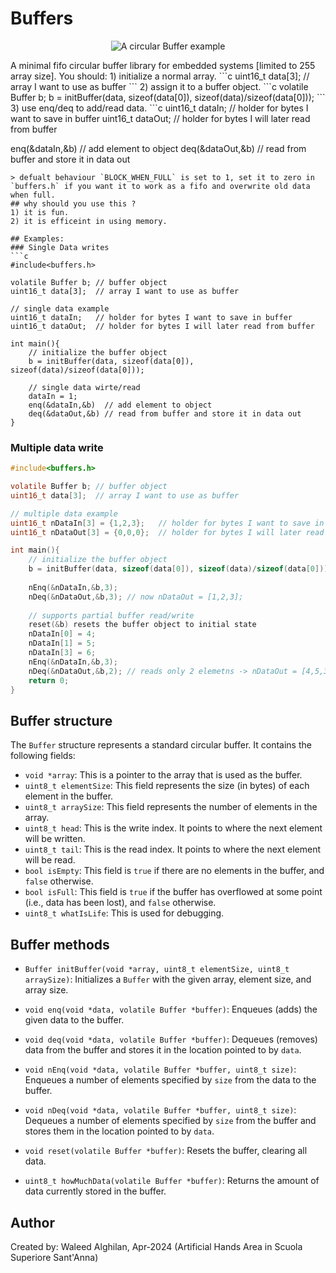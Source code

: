 # Buffers
<p align="center">
  <img src="https://hackaday.com/wp-content/uploads/2015/10/buffer_anim.gif" alt="A circular Buffer example"/>
</p>
A minimal fifo circular buffer library for embedded systems [limited to 255 array size]. You should:
1) initialize a normal array.
```c
uint16_t data[3];  // array I want to use as buffer
```
2) assign it to a buffer object.
```c
volatile Buffer b;
b = initBuffer(data, sizeof(data[0]), sizeof(data)/sizeof(data[0]));
```
3) use enq/deq to add/read data.
```c
uint16_t dataIn;   // holder for bytes I want to save in buffer
uint16_t dataOut;  // holder for bytes I will later read from buffer

enq(&dataIn,&b)  // add element to object
deq(&dataOut,&b) // read from buffer and store it in data out
```
> defualt behaviour `BLOCK_WHEN_FULL` is set to 1, set it to zero in `buffers.h` if you want it to work as a fifo and overwrite old data when full.
## why should you use this ?
1) it is fun.
2) it is efficeint in using memory.

## Examples:
### Single Data writes
```c
#include<buffers.h>

volatile Buffer b; // buffer object
uint16_t data[3];  // array I want to use as buffer

// single data example
uint16_t dataIn;   // holder for bytes I want to save in buffer
uint16_t dataOut;  // holder for bytes I will later read from buffer

int main(){
	// initialize the buffer object
	b = initBuffer(data, sizeof(data[0]), sizeof(data)/sizeof(data[0]));
    
	// single data wirte/read
	dataIn = 1;
	enq(&dataIn,&b)  // add element to object
	deq(&dataOut,&b) // read from buffer and store it in data out
}
```

### Multiple data write
```c
#include<buffers.h>

volatile Buffer b; // buffer object
uint16_t data[3];  // array I want to use as buffer

// multiple data example
uint16_t nDataIn[3] = {1,2,3};   // holder for bytes I want to save in buffer
uint16_t nDataOut[3] = {0,0,0};  // holder for bytes I will later read from buffer

int main(){
	// initialize the buffer object
	b = initBuffer(data, sizeof(data[0]), sizeof(data)/sizeof(data[0]));
	
	nEnq(&nDataIn,&b,3);
	nDeq(&nDataOut,&b,3); // now nDataOut = [1,2,3];
	
	// supports partial buffer read/write
	reset(&b) resets the buffer object to initial state
	nDataIn[0] = 4;
	nDataIn[1] = 5;
	nDataIn[3] = 6;
	nEnq(&nDataIn,&b,3);
	nDeq(&nDataOut,&b,2); // reads only 2 elemetns -> nDataOut = [4,5,3];
	return 0;	
}
```

## Buffer structure

The `Buffer` structure represents a standard circular buffer. It contains the following fields:

- `void *array`: This is a pointer to the array that is used as the buffer.
- `uint8_t elementSize`: This field represents the size (in bytes) of each element in the buffer.
- `uint8_t arraySize`: This field represents the number of elements in the array.
- `uint8_t head`: This is the write index. It points to where the next element will be written.
- `uint8_t tail`: This is the read index. It points to where the next element will be read.
- `bool isEmpty`: This field is `true` if there are no elements in the buffer, and `false` otherwise.
- `bool isFull`: This field is `true` if the buffer has overflowed at some point (i.e., data has been lost), and `false` otherwise.
- `uint8_t whatIsLife`: This is used for debugging.


## Buffer methods

- `Buffer initBuffer(void *array, uint8_t elementSize, uint8_t arraySize)`: Initializes a `Buffer` with the given array, element size, and array size.

- `void enq(void *data, volatile Buffer *buffer)`: Enqueues (adds) the given data to the buffer.

- `void deq(void *data, volatile Buffer *buffer)`: Dequeues (removes) data from the buffer and stores it in the location pointed to by `data`.

- `void nEnq(void *data, volatile Buffer *buffer, uint8_t size)`: Enqueues a number of elements specified by `size` from the data to the buffer.

- `void nDeq(void *data, volatile Buffer *buffer, uint8_t size)`: Dequeues a number of elements specified by `size` from the buffer and stores them in the location pointed to by `data`.

- `void reset(volatile Buffer *buffer)`: Resets the buffer, clearing all data.

- `uint8_t howMuchData(volatile Buffer *buffer)`: Returns the amount of data currently stored in the buffer.
## Author
Created by: Waleed Alghilan, Apr-2024 (Artificial Hands Area in Scuola Superiore Sant'Anna)
